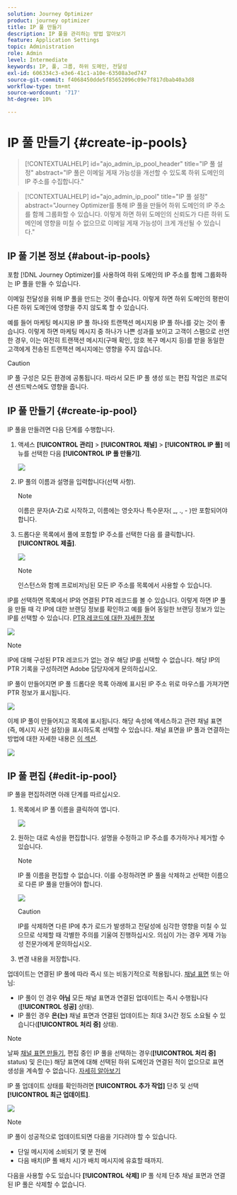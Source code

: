 ```yaml
---
solution: Journey Optimizer
product: journey optimizer
title: IP 풀 만들기
description: IP 풀을 관리하는 방법 알아보기
feature: Application Settings
topic: Administration
role: Admin
level: Intermediate
keywords: IP, 풀, 그룹, 하위 도메인, 전달성
exl-id: 606334c3-e3e6-41c1-a10e-63508a3ed747
source-git-commit: f4068450dde5f85652096c09e7f817dbab40a3d8
workflow-type: tm+mt
source-wordcount: '717'
ht-degree: 10%

---
```


# IP 풀 만들기 {#create-ip-pools}

>[!CONTEXTUALHELP]
>id="ajo_admin_ip_pool_header"
>title="IP 풀 설정"
>abstract="IP 풀은 이메일 게재 가능성을 개선할 수 있도록 하위 도메인의 IP 주소를 수집합니다."

>[!CONTEXTUALHELP]
>id="ajo_admin_ip_pool"
>title="IP 풀 설정"
>abstract="Journey Optimizer를 통해 IP 풀을 만들어 하위 도메인의 IP 주소를 함께 그룹화할 수 있습니다. 이렇게 하면 하위 도메인의 신뢰도가 다른 하위 도메인에 영향을 미칠 수 없으므로 이메일 게재 가능성이 크게 개선될 수 있습니다."

## IP 풀 기본 정보 {#about-ip-pools}

포함 [!DNL Journey Optimizer]를 사용하여 하위 도메인의 IP 주소를 함께 그룹화하는 IP 풀을 만들 수 있습니다.

이메일 전달성을 위해 IP 풀을 만드는 것이 좋습니다. 이렇게 하면 하위 도메인의 평판이 다른 하위 도메인에 영향을 주지 않도록 할 수 있습니다.

예를 들어 마케팅 메시지용 IP 풀 하나와 트랜잭션 메시지용 IP 풀 하나를 갖는 것이 좋습니다. 이렇게 하면 마케팅 메시지 중 하나가 나쁜 성과를 보이고 고객이 스팸으로 선언한 경우, 이는 여전히 트랜잭션 메시지(구매 확인, 암호 복구 메시지 등)를 받을 동일한 고객에게 전송된 트랜잭션 메시지에는 영향을 주지 않습니다.

>[!CAUTION]
>
>IP 풀 구성은 모든 환경에 공통됩니다. 따라서 모든 IP 풀 생성 또는 편집 작업은 프로덕션 샌드박스에도 영향을 줍니다.

## IP 풀 만들기 {#create-ip-pool}

IP 풀을 만들려면 다음 단계를 수행합니다.

1. 액세스 **[!UICONTROL 관리]** > **[!UICONTROL 채널]** > **[!UICONTROL IP 풀]** 메뉴를 선택한 다음 **[!UICONTROL IP 풀 만들기]**.

   ![](assets/ip-pool-create.png)

1. IP 풀의 이름과 설명을 입력합니다(선택 사항).

   >[!NOTE]
   >
   >이름은 문자(A-Z)로 시작하고, 이름에는 영숫자나 특수문자( _, ., - )만 포함되어야 합니다.

1. 드롭다운 목록에서 풀에 포함할 IP 주소를 선택한 다음 를 클릭합니다. **[!UICONTROL 제출]**.

   ![](assets/ip-pool-config.png)

   >[!NOTE]
   >
   >인스턴스와 함께 프로비저닝된 모든 IP 주소를 목록에서 사용할 수 있습니다.

IP를 선택하면 목록에서 IP와 연결된 PTR 레코드를 볼 수 있습니다. 이렇게 하면 IP 풀을 만들 때 각 IP에 대한 브랜딩 정보를 확인하고 예를 들어 동일한 브랜딩 정보가 있는 IP를 선택할 수 있습니다. [PTR 레코드에 대한 자세한 정보](ptr-records.md)

![](assets/ip-pool-ptr-record.png)

>[!NOTE]
>
>IP에 대해 구성된 PTR 레코드가 없는 경우 해당 IP를 선택할 수 없습니다. 해당 IP의 PTR 기록을 구성하려면 Adobe 담당자에게 문의하십시오.

IP 풀이 만들어지면 IP 풀 드롭다운 목록 아래에 표시된 IP 주소 위로 마우스를 가져가면 PTR 정보가 표시됩니다.

![](assets/ip-pool-ptr-record-tooltip.png)

이제 IP 풀이 만들어지고 목록에 표시됩니다. 해당 속성에 액세스하고 관련 채널 표면(즉, 메시지 사전 설정)을 표시하도록 선택할 수 있습니다. 채널 표면을 IP 풀과 연결하는 방법에 대한 자세한 내용은 [이 섹션](channel-surfaces.md).

![](assets/ip-pool-created.png)

## IP 풀 편집 {#edit-ip-pool}

IP 풀을 편집하려면 아래 단계를 따르십시오.

1. 목록에서 IP 풀 이름을 클릭하여 엽니다.

   ![](assets/ip-pool-list.png)

1. 원하는 대로 속성을 편집합니다. 설명을 수정하고 IP 주소를 추가하거나 제거할 수 있습니다.

   >[!NOTE]
   >
   >IP 풀 이름을 편집할 수 없습니다. 이를 수정하려면 IP 풀을 삭제하고 선택한 이름으로 다른 IP 풀을 만들어야 합니다.

   ![](assets/ip-pool-edit.png)

   >[!CAUTION]
   >
   >IP를 삭제하면 다른 IP에 추가 로드가 발생하고 전달성에 심각한 영향을 미칠 수 있으므로 삭제할 때 각별한 주의를 기울여 진행하십시오. 의심이 가는 경우 게재 가능성 전문가에게 문의하십시오.

1. 변경 내용을 저장합니다.

업데이트는 연결된 IP 풀에 따라 즉시 또는 비동기적으로 적용됩니다. [채널 표면](channel-surfaces.md) 또는 아님:

* IP 풀이 인 경우 **아님** 모든 채널 표면과 연결된 업데이트는 즉시 수행됩니다(**[!UICONTROL 성공]** 상태).
* IP 풀인 경우 **은(는)** 채널 표면과 연결된 업데이트는 최대 3시간 정도 소요될 수 있습니다(**[!UICONTROL 처리 중]** 상태).

>[!NOTE]
>
>날짜 [채널 표면 만들기](channel-surfaces.md#create-channel-surface), 편집 중인 IP 풀을 선택하는 경우(**[!UICONTROL 처리 중]** status) 및 은(는) 해당 표면에 대해 선택된 하위 도메인과 연결된 적이 없으므로 표면 생성을 계속할 수 없습니다. [자세히 알아보기](channel-surfaces.md#subdomains-and-ip-pools)

IP 풀 업데이트 상태를 확인하려면 **[!UICONTROL 추가 작업]** 단추 및 선택 **[!UICONTROL 최근 업데이트]**.

![](assets/ip-pool-recent-update.png)

>[!NOTE]
>
>IP 풀이 성공적으로 업데이트되면 다음을 기다려야 할 수 있습니다.
>* 단일 메시지에 소비되기 몇 분 전에
>* 다음 배치(IP 풀 배치 시)가 배치 메시지에 유효할 때까지.


다음을 사용할 수도 있습니다 **[!UICONTROL 삭제]** IP 풀 삭제 단추 채널 표면과 연결된 IP 풀은 삭제할 수 없습니다.

